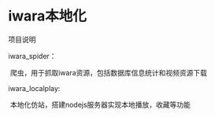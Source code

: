 # iwara本地化

项目说明

iwara_spider：

​	爬虫，用于抓取iwara资源，包括数据库信息统计和视频资源下载

iwara_localplay:

​	本地化仿站，搭建nodejs服务器实现本地播放，收藏等功能